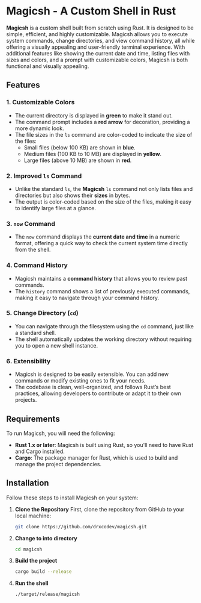 # Magicsh - A Custom Shell in Rust

**Magicsh** is a custom shell built from scratch using Rust. It is designed to be simple, efficient, and highly customizable. Magicsh allows you to execute system commands, change directories, and view command history, all while offering a visually appealing and user-friendly terminal experience. With additional features like showing the current date and time, listing files with sizes and colors, and a prompt with customizable colors, Magicsh is both functional and visually appealing.

## Features

### 1. **Customizable Colors**
   - The current directory is displayed in **green** to make it stand out.
   - The command prompt includes a **red arrow** for decoration, providing a more dynamic look.
   - The file sizes in the `ls` command are color-coded to indicate the size of the files:
     - Small files (below 100 KB) are shown in **blue**.
     - Medium files (100 KB to 10 MB) are displayed in **yellow**.
     - Large files (above 10 MB) are shown in **red**.
   
### 2. **Improved `ls` Command**
   - Unlike the standard `ls`, the **Magicsh** `ls` command not only lists files and directories but also shows their **sizes** in bytes.
   - The output is color-coded based on the size of the files, making it easy to identify large files at a glance.

### 3. **`now` Command**
   - The `now` command displays the **current date and time** in a numeric format, offering a quick way to check the current system time directly from the shell.

### 4. **Command History**
   - Magicsh maintains a **command history** that allows you to review past commands.
   - The `history` command shows a list of previously executed commands, making it easy to navigate through your command history.

### 5. **Change Directory (`cd`)**
   - You can navigate through the filesystem using the `cd` command, just like a standard shell.
   - The shell automatically updates the working directory without requiring you to open a new shell instance.

### 6. **Extensibility**
   - Magicsh is designed to be easily extensible. You can add new commands or modify existing ones to fit your needs.
   - The codebase is clean, well-organized, and follows Rust’s best practices, allowing developers to contribute or adapt it to their own projects.

## Requirements

To run Magicsh, you will need the following:

- **Rust 1.x or later**: Magicsh is built using Rust, so you'll need to have Rust and Cargo installed.
- **Cargo**: The package manager for Rust, which is used to build and manage the project dependencies.

## Installation

Follow these steps to install Magicsh on your system:

1. **Clone the Repository**
   First, clone the repository from GitHub to your local machine:
   ```bash
   git clone https://github.com/drxcodev/magicsh.git
   ```

2. **Change to into directory**
   ```bash
   cd magicsh
   ```
3. **Build the project**
   ```bash
   cargo build --release
   ```
4. **Run the shell**   
   ```bash
   ./target/release/magicsh
   ```
   
